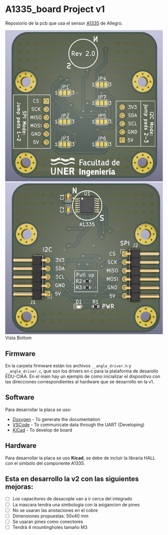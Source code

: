 # A1335_board Project v1
Reposiorio de la pcb que usa el sensor [A1335](https://www.allegromicro.com/en/products/sense/linear-and-angular-position/angular-position-sensor-ics/a1335) de Allegro.

![Vista back](/hardware/img/back_pcb.PNG)
![Vista front](/hardware/img/front_pcb.PNG)
Vista Bottom
## Firmware
En la carpeta firmware están los archivos `__angle_driver.h` y `__angle_driver.c`, que son los drivers en c para la plataforma de desarollo EDU-CIAA. En el main hay un ejemplo de como inicializar el dispositivo con las direcciones correspondientes al hardware que se desarrollo en la v1. 

## Software
Para desarrollar la placa se uso:
* [Doxygen](https://www.doxygen.nl/index.html) - To generate the documentation
* [VSCode](https://code.visualstudio.com/) - To communicate data through the UART (Developing)
* [KiCad](https://kicad.org/) - To develop de board

## Hardware
Para desarrollar la placa se uso **Kicad**, se debe de incluir la libraria HALL con el simbolo del componente A1335.

## Esta en desarrollo la v2 con las siguientes mejoras:
- [ ] Los capacitores de desacople van a ir cerca del integrado
- [ ] La mascara tendra una simbologia con la asigancion de pines
- [ ] No se usaran las anotaciones en el cobre
- [ ] Dimensiones propuestas: 50x40 mm
- [ ] Se usaran pines como conectores
- [ ] Tendrá 4 mountingholes tamaño M3
